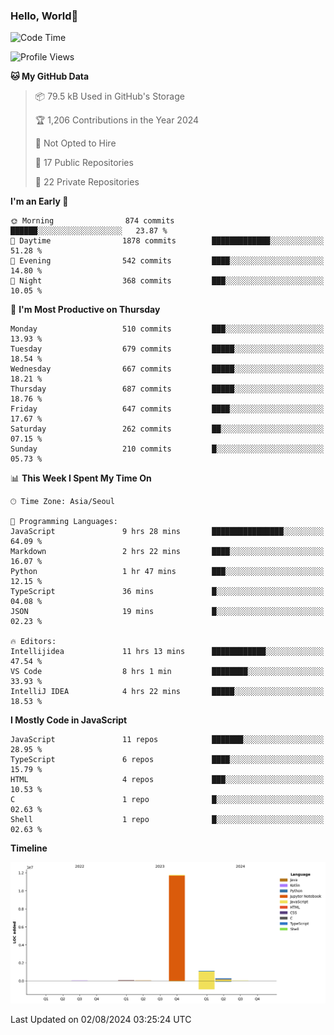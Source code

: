 
### Hello, World🐤

<!--START_SECTION:waka-->
![Code Time](http://img.shields.io/badge/Code%20Time-539%20hrs%2023%20mins-blue)

![Profile Views](http://img.shields.io/badge/Profile%20Views-43-blue)

**🐱 My GitHub Data** 

> 📦 79.5 kB Used in GitHub's Storage 
 > 
> 🏆 1,206 Contributions in the Year 2024
 > 
> 🚫 Not Opted to Hire
 > 
> 📜 17 Public Repositories 
 > 
> 🔑 22 Private Repositories 
 > 
**I'm an Early 🐤** 

```text
🌞 Morning                874 commits         ██████░░░░░░░░░░░░░░░░░░░   23.87 % 
🌆 Daytime                1878 commits        █████████████░░░░░░░░░░░░   51.28 % 
🌃 Evening                542 commits         ████░░░░░░░░░░░░░░░░░░░░░   14.80 % 
🌙 Night                  368 commits         ███░░░░░░░░░░░░░░░░░░░░░░   10.05 % 
```
📅 **I'm Most Productive on Thursday** 

```text
Monday                   510 commits         ███░░░░░░░░░░░░░░░░░░░░░░   13.93 % 
Tuesday                  679 commits         █████░░░░░░░░░░░░░░░░░░░░   18.54 % 
Wednesday                667 commits         █████░░░░░░░░░░░░░░░░░░░░   18.21 % 
Thursday                 687 commits         █████░░░░░░░░░░░░░░░░░░░░   18.76 % 
Friday                   647 commits         ████░░░░░░░░░░░░░░░░░░░░░   17.67 % 
Saturday                 262 commits         ██░░░░░░░░░░░░░░░░░░░░░░░   07.15 % 
Sunday                   210 commits         █░░░░░░░░░░░░░░░░░░░░░░░░   05.73 % 
```


📊 **This Week I Spent My Time On** 

```text
🕑︎ Time Zone: Asia/Seoul

💬 Programming Languages: 
JavaScript               9 hrs 28 mins       ████████████████░░░░░░░░░   64.09 % 
Markdown                 2 hrs 22 mins       ████░░░░░░░░░░░░░░░░░░░░░   16.07 % 
Python                   1 hr 47 mins        ███░░░░░░░░░░░░░░░░░░░░░░   12.15 % 
TypeScript               36 mins             █░░░░░░░░░░░░░░░░░░░░░░░░   04.08 % 
JSON                     19 mins             █░░░░░░░░░░░░░░░░░░░░░░░░   02.23 % 

🔥 Editors: 
Intellijidea             11 hrs 13 mins      ████████████░░░░░░░░░░░░░   47.54 % 
VS Code                  8 hrs 1 min         ████████░░░░░░░░░░░░░░░░░   33.93 % 
IntelliJ IDEA            4 hrs 22 mins       █████░░░░░░░░░░░░░░░░░░░░   18.53 % 
```

**I Mostly Code in JavaScript** 

```text
JavaScript               11 repos            ███████░░░░░░░░░░░░░░░░░░   28.95 % 
TypeScript               6 repos             ████░░░░░░░░░░░░░░░░░░░░░   15.79 % 
HTML                     4 repos             ███░░░░░░░░░░░░░░░░░░░░░░   10.53 % 
C                        1 repo              █░░░░░░░░░░░░░░░░░░░░░░░░   02.63 % 
Shell                    1 repo              █░░░░░░░░░░░░░░░░░░░░░░░░   02.63 % 
```



**Timeline**

![Lines of Code chart](https://raw.githubusercontent.com/jilpoom/jilpoom/main/assets/bar_graph.png)


 Last Updated on 02/08/2024 03:25:24 UTC
<!--END_SECTION:waka-->
